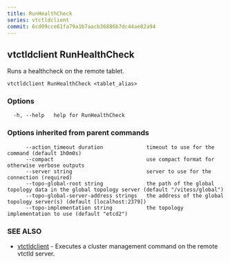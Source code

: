 ```yaml
---
title: RunHealthCheck
series: vtctldclient
commit: 6cd09cce61fa79a1b7aacb36886b7dc44ae82a94
---
```

## vtctldclient RunHealthCheck

Runs a healthcheck on the remote tablet.

```
vtctldclient RunHealthCheck <tablet_alias>
```

### Options

```
  -h, --help   help for RunHealthCheck
```

### Options inherited from parent commands

```
      --action_timeout duration              timeout to use for the command (default 1h0m0s)
      --compact                              use compact format for otherwise verbose outputs
      --server string                        server to use for the connection (required)
      --topo-global-root string              the path of the global topology data in the global topology server (default "/vitess/global")
      --topo-global-server-address strings   the address of the global topology server(s) (default [localhost:2379])
      --topo-implementation string           the topology implementation to use (default "etcd2")
```

### SEE ALSO

* [vtctldclient](../)	 - Executes a cluster management command on the remote vtctld server.

